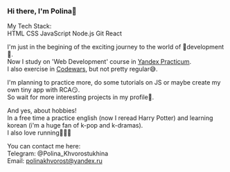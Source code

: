 ### Hi there, I'm Polina🌻

My Tech Stack:  
HTML    CSS    JavaScript    Node.js    Git    React

I'm just in the begining of the exciting journey to the world of 💜development💜.  
Now I study on 'Web Development' course in [Yandex Practicum](https://practicum.yandex.ru/).  
I also exercise in [Codewars](https://www.codewars.com/users/Polina-KHV), but not pretty regular😅.

I'm planning to practice more, do some tutorials on JS or maybe create my own tiny app with RCA😏.  
So wait for more interesting projects in my profile🌼.

And yes, about hobbies!  
In a free time a practice english (now I reread Harry Potter) and learning korean (i'm a huge fan of k-pop and k-dramas).  
I also love running🏃‍♀️💜

You can contact me here:  
Telegram: @Polina_Khvorostukhina  
Email: polinakhvorost@yandex.ru
